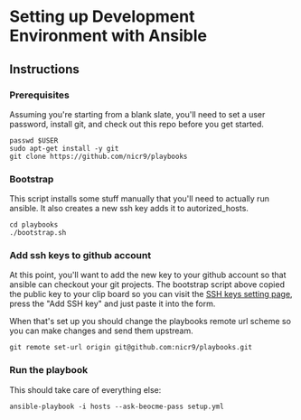 # Setting up Development Environment with Ansible

## Instructions

### Prerequisites

Assuming you're starting from a blank slate, you'll need to set a user password,
install git, and check out this repo before you get started.

```
passwd $USER
sudo apt-get install -y git
git clone https://github.com/nicr9/playbooks
```

### Bootstrap

This script installs some stuff manually that you'll need to actually run
ansible. It also creates a new ssh key adds it to autorized_hosts.

```
cd playbooks
./bootstrap.sh
```

### Add ssh keys to github account

At this point, you'll want to add the new key to your github account so
that ansible can checkout your git projects. The bootstrap script above copied
the public key to your clip board so you can visit the [SSH keys setting page](https://github.com/settings/ssh),
press the "Add SSH key" and just paste it into the form.

When that's set up you should change the playbooks remote url scheme so you can
make changes and send them upstream.

```
git remote set-url origin git@github.com:nicr9/playbooks.git
```

### Run the playbook

This should take care of everything else:

```
ansible-playbook -i hosts --ask-beocme-pass setup.yml
```
